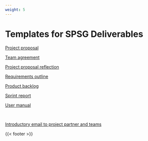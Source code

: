 ```yaml
---
weight: 5
---
```


# Templates for SPSG Deliverables

[Project proposal](</files/templates/SPSG project proposal template.docx>)

[Team agreement](</files/templates/SPSG team agreement template.docx>)

[Project proposal reflection](</files/templates/SPSG project proposal reflection template.docx>)

[Requirements outline](</files/templates/SPSG requirements outline template.docx>)

[Product backlog](</files/templates/SPSG product backlog template.docx>)

[Sprint report](</files/templates/SPSG sprint report template.docx>)

[User manual](</files/templates/SPSG user manual template.docx>)


&nbsp;


[Introductory email to project partner and teams](</files/templates/SPSG introductory email template.docx>)


{{< footer >}}

